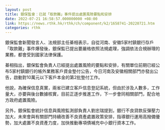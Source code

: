 ```yaml
---
layout: post
title: 銀保監會：已就「取款難」事件提出處置風險要點和安排
date: 2022-07-21 16:58:57.000000000 +08:00
link: https://news.rthk.hk/rthk/ch/component/k2/1658741-20220721.htm
categories: rthk
---
```


銀保監會新聞發言人、法規部主任綦相表示，自從河南、安徽5家村鎮銀行存戶「取款難」事件爆發後，銀保監已提出要嚴格依照法規處理，強調依法合規辦理的業務，都會受到國家法律保護。

綦相指出，銀保監會負責人已經提出處置風險的要點和安排，有關單位前期已經公布5家村鎮銀行的帳外業務客戶資金墊付公告，今日河南及安徽相關部門亦發出公告，啟動對10萬元以下客戶本金的第2批墊付工作。

他說，為確保信息真實，兩省已建立客戶信息登記系統，但由於涉及人數多，工作量大，亦要與後台數據核實，目前正逐步推進工作，下一步會同相關部門，配合地方政府處置風險。

另外，銀保監會統計信息與風險監測部負責人劉忠瑞提到，銀行不良貸款反彈壓力加大，未來會與有關部門持續改善不良資產處置政策安排，指導銀行運用高撥備優勢，加大處置不良資產力度，加快推動專項債補充中小銀行資本工作。
